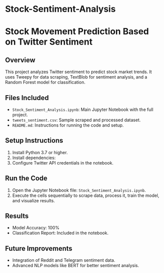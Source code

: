 # Stock-Sentiment-Analysis
# Stock Movement Prediction Based on Twitter Sentiment

## Overview
This project analyzes Twitter sentiment to predict stock market trends. It uses Tweepy for data scraping, TextBlob for sentiment analysis, and a Random Forest model for classification.

## Files Included
- `Stock_Sentiment_Analysis.ipynb`: Main Jupyter Notebook with the full project.
- `tweets_sentiment.csv`: Sample scraped and processed dataset.
- `README.md`: Instructions for running the code and setup.

## Setup Instructions
1. Install Python 3.7 or higher.
2. Install dependencies:
3. Configure Twitter API credentials in the notebook.

## Run the Code
1. Open the Jupyter Notebook file: `Stock_Sentiment_Analysis.ipynb`.
2. Execute the cells sequentially to scrape data, process it, train the model, and visualize results.

## Results
- Model Accuracy: 100%
- Classification Report: Included in the notebook.

## Future Improvements
- Integration of Reddit and Telegram sentiment data.
- Advanced NLP models like BERT for better sentiment analysis.
